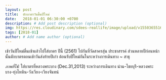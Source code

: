 ```yaml
---
layout: post
title:  ตักบาตรวันขึ้นปีใหม่
date:   2018-01-01 06:30:00 +0700
description: # Add post description (optional)
img: https://res.cloudinary.com/sdees-reallife/image/upload/v1550365516/New-Year-Morning.jpg # Add image post (optional)
tags: [2018-01]
author: # Add name author (optional)
---
```

เช้าวันปีใหม่ตื่นเช้าแล้วไปใส่บาตร ปีนี้ (2561) ไปกันที่วัดสาครสุ่น ประชาสรรค์ ส่วนหลายปีก่อนหน้านั้นตักบาตรตอนเช้าวันส่งท้ายปีเก่า ต้อนรับปีใหม่กันในระหว่างการเดินทาง ~ สาธุ

*ภาพที่ใช้:* ใส่บาตรที่หลวงพระบาง (Dec.31,2013) ระหว่างการเดินทาง น่าน-ไชยบุรี-หลวงพระบาง-ทุ่งไหหิน-วังเวียง-เวียงจันทน์
